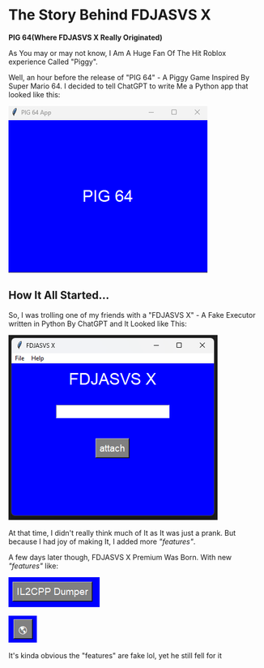 # The Story Behind FDJASVS X

**PIG 64(Where FDJASVS X Really Originated)**

As You may or may not know, I Am A Huge Fan Of The Hit Roblox experience Called "Piggy".

Well, an hour before the release of "PIG 64" - A Piggy Game Inspired By Super Mario 64. I decided to tell ChatGPT to write Me a Python app that looked like this:

![PIG64](Images/pog64app.png)

## How It All Started...
So, I was trolling one of my friends with a "FDJASVS X" - A Fake Executor written in Python By ChatGPT and It Looked like This: 

![FDJASVS X](Images/FDJASVSXImage.png)

At that time, I didn't really think much of It as It was just a prank. But because I had joy of making It, I added more _"features"_.

A few days later though, FDJASVS X Premium Was Born. With new _"features"_ like:

![il2cpp sucks](Images/i2dumimage.png)

![Uncopylocking](Images/b.png)

It's kinda obvious the "features" are fake lol, yet he still fell for it
